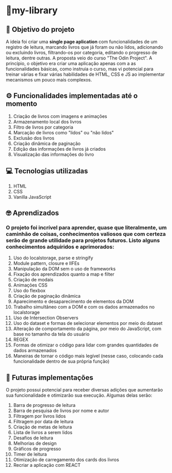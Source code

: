 # :blue_book:my-library

## :bookmark_tabs: Objetivo do projeto
A ideia foi criar uma **single page aplication** com funcionalidades de um registro de leitura, marcando livros que já foram ou não lidos, adicionando ou excluindo livros, filtrando-os por categoria, editando o progresso de leitura, dentre outras. A proposta veio do curso "The Odin Project". A princípio, o objetivo era criar uma aplicação apenas com a as funcionalidades básicas, como instruia o curso, mas vi potencial para treinar várias e fixar várias habilidades de HTML, CSS e JS ao implementar mecanismos um pouco mais complexos.

## :gear: Funcionalidades implementadas até o momento
1. Criação de livros com imagens e animações
2. Armazenamento local dos livros
3. Filtro de livros por categoria
4. Marcação de livros como "lidos" ou "não lidos"
5. Exclusão dos livros
6. Criação dinâmica de paginação
7. Edição das informações de livros já criados
8. Visualização das informações do livro

## :computer: Tecnologias utilizadas
1. HTML
2. CSS
3. Vanilla JavaScript

## :nerd_face: Aprendizados
### O projeto foi incrível para aprender, quase que literalmente, um caminhão de coisas, conhecimentos valiosos que com certeza serão de grande utilidade para projetos futuros. Listo alguns conhecimentos adquiridos e aprimorados:
1. Uso do localstorage, parse e stringify
2. Module pattern, closure e IIFEs
3. Manipulação da DOM sem o uso de frameworks
4. Fixação dos aprendizados quanto a map e filter
5. Criação de modais
6. Animações CSS
7. Uso do flexbox
8. Criação de paginação dinâmica
9. Aparecimento e desaparecimento de elementos da DOM
10. Trabalho simultâneo com a DOM e com os dados armazenados no localstorage
11. Uso de Intersection Observers
12. Uso do dataset e formas de selecionar elementos por meio do dataset
13. Alteração de comportamento da página, por meio do JavaScript, com base no tamanho da tela do usuário 
14. REGEX
15. Formas de otimizar o código para lidar com grandes quantidades de dados armazenados
16. Maneiras de tornar o código mais legível (nesse caso, colocando cada funcionalidade dentro de sua própria função)

## :date: Futuras implementações
O projeto possui potencial para receber diversas adições que aumentarão sua funcionalidade e otimizarão sua execução. Algumas delas serão:
1. Barra de progresso de leitura
2. Barra de pesquisa de livros por nome e autor
3. Filtragem por livros lidos
4. Filtragem por data de leitura
5. Criação de metas de leitura
6. Lista de livros a serem lidos
7. Desafios de leitura
8. Melhorias de design
9. Gráficos de progresso
10. Timer de leitura
11. Otimização de carregamento dos cards dos livros
12. Recriar a aplicação com REACT


